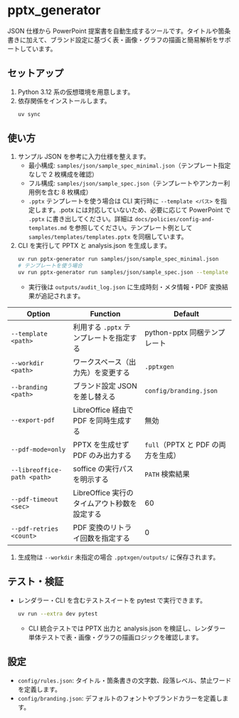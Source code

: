 # pptx_generator

JSON 仕様から PowerPoint 提案書を自動生成するツールです。タイトルや箇条書きに加えて、ブランド設定に基づく表・画像・グラフの描画と簡易解析をサポートしています。

## セットアップ
1. Python 3.12 系の仮想環境を用意します。
2. 依存関係をインストールします。
   ```bash
   uv sync
   ```

## 使い方
1. サンプル JSON を参考に入力仕様を整えます。
   - 最小構成: `samples/json/sample_spec_minimal.json`（テンプレート指定なしで 2 枚構成を確認）
   - フル構成: `samples/json/sample_spec.json`（テンプレートやアンカー利用例を含む 8 枚構成）
   - `.pptx` テンプレートを使う場合は CLI 実行時に `--template <パス>` を指定します。.potx には対応していないため、必要に応じて PowerPoint で `.pptx` に書き出してください。詳細は `docs/policies/config-and-templates.md` を参照してください。テンプレート例として `samples/templates/templates.pptx` を同梱しています。
2. CLI を実行して PPTX と analysis.json を生成します。
   ```bash
   uv run pptx-generator run samples/json/sample_spec_minimal.json
   # テンプレートを使う場合
   uv run pptx-generator run samples/json/sample_spec.json --template samples/templates/templates.pptx
   ```
   - 実行後は `outputs/audit_log.json` に生成時刻・メタ情報・PDF 変換結果が追記されます。

| Option | Function | Default |
| --- | --- | --- |
| `--template <path>` | 利用する `.pptx` テンプレートを指定する | python-pptx 同梱テンプレート |
| `--workdir <path>` | ワークスペース（出力先）を変更する | `.pptxgen` |
| `--branding <path>` | ブランド設定 JSON を差し替える | `config/branding.json` |
| `--export-pdf` | LibreOffice 経由で PDF を同時生成する | 無効 |
| `--pdf-mode=only` | PPTX を生成せず PDF のみ出力する | `full`（PPTX と PDF の両方を生成） |
| `--libreoffice-path <path>` | soffice の実行パスを明示する | `PATH` 検索結果 |
| `--pdf-timeout <sec>` | LibreOffice 実行のタイムアウト秒数を設定する | 60 |
| `--pdf-retries <count>` | PDF 変換のリトライ回数を指定する | 0 |
1. 生成物は `--workdir` 未指定の場合 `.pptxgen/outputs/` に保存されます。

## テスト・検証
- レンダラー・CLI を含むテストスイートを pytest で実行できます。
  ```bash
  uv run --extra dev pytest
  ```
  - CLI 統合テストでは PPTX 出力と analysis.json を検証し、レンダラー単体テストで表・画像・グラフの描画ロジックを確認します。

## 設定
- `config/rules.json`: タイトル・箇条書きの文字数、段落レベル、禁止ワードを定義します。
- `config/branding.json`: デフォルトのフォントやブランドカラーを定義します。
